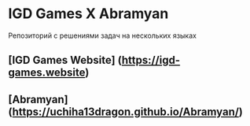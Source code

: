 # IGD Games X Abramyan
Репозиторий с решениями задач на нескольких языках

 ## [IGD Games Website] (https://igd-games.website)
 ## [Abramyan] (https://uchiha13dragon.github.io/Abramyan/)
